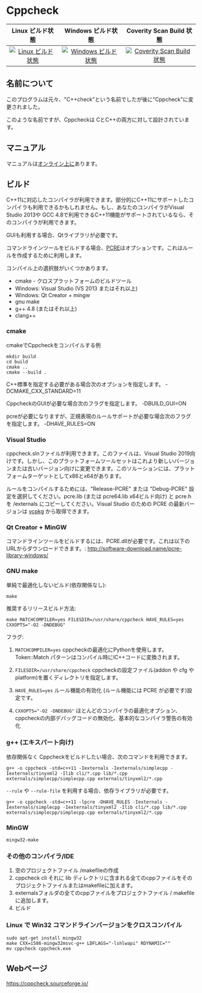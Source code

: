 # Cppcheck

| Linux ビルド状態 | Windows ビルド状態 | Coverity Scan Build 状態 |
|:--:|:--:|:--:|
| [![Linux ビルド状態](https://img.shields.io/travis/danmar/cppcheck/master.svg?label=Linux%20build)](https://travis-ci.org/danmar/cppcheck) | [![Windows ビルド状態](https://img.shields.io/appveyor/ci/danmar/cppcheck/master.svg?label=Windows%20build)](https://ci.appveyor.com/project/danmar/cppcheck/branch/master) | [![Coverity Scan Build 状態](https://img.shields.io/coverity/scan/512.svg)](https://scan.coverity.com/projects/512) |

## 名前について

このプログラムは元々、"C++check"という名前でしたが後に"Cppcheck"に変更されました。

このような名前ですが、Cppcheckは CとC++の両方に対して設計されています。

## マニュアル

マニュアルは[オンライン上に](https://cppcheck.sourceforge.io/manual.pdf)あります。

## ビルド

C++11に対応したコンパイラが利用できます。部分的にC++11にサポートしたコンパイラも利用できるかもしれません。もし、あなたのコンパイラがVisual Studio 2013や GCC 4.8で利用できるC++11機能がサポートされているなら、そのコンパイラが利用できます。

GUIも利用する場合、Qtライブラリが必要です。

コマンドラインツールをビルドする場合、[PCRE](http://www.pcre.org/)はオプションです。これはルールを作成するために利用します。

コンパイル上の選択肢がいくつかあります。
* cmake - クロスプラットフォームのビルドツール
* Windows: Visual Studio (VS 2013 またはそれ以上)
* Windows: Qt Creator + mingw
* gnu make
* g++ 4.8 (またはそれ以上)
* clang++

### cmake

cmakeでCppcheckをコンパイルする例

```shell
mkdir build
cd build
cmake ..
cmake --build .
```

C++標準を指定する必要がある場合次のオプションを指定します。
-DCMAKE_CXX_STANDARD=11

CppcheckのGUIが必要な場合次のフラグを指定します。
-DBUILD_GUI=ON

pcreが必要になりますが、正規表現のルールサポートが必要な場合次のフラグを指定します。
-DHAVE_RULES=ON

### Visual Studio

cppcheck.slnファイルが利用できます。このファイルは、Visual Studio 2019向けです。しかし、このプラットフォームツールセットはこれより新しいバージョンまたは古いバージョン向けに変更できます。このソルーションには、プラットフォームターゲットとしてx86とx64があります。

ルールをコンパイルするためには、"Release-PCRE" または "Debug-PCRE" 設定を選択してください。pcre.lib (または pcre64.lib x64ビルド向け) と pcre.h を /externals にコピーしてください。Visual Studio のための PCRE の最新バージョンは [vcpkg](https://github.com/microsoft/vcpkg) から取得できます。

### Qt Creator + MinGW

コマンドラインツールをビルドするには、PCRE.dllが必要です。これは以下のURLからダウンロードできます。:
http://software-download.name/pcre-library-windows/

### GNU make

単純で最適化しないビルド(依存関係なし):

```shell
make
```

推奨するリリースビルド方法:

```shell
make MATCHCOMPILER=yes FILESDIR=/usr/share/cppcheck HAVE_RULES=yes CXXOPTS="-O2 -DNDEBUG"
```

フラグ:

1. `MATCHCOMPILER=yes`
cppcheckの最適化にPythonを使用します。Token::Match パターンはコンパイル時にlC++コードに変換されます。

2. `FILESDIR=/usr/share/cppcheck`
cppcheckの設定ファイル(addon や cfg や platform)を置くディレクトリを指定します。

3. `HAVE_RULES=yes`
ルール機能の有効化 (ルール機能には PCRE が必要です)設定です。

4. `CXXOPTS="-O2 -DNDEBUG"`
ほとんどのコンパイラの最適化オプション、cppcheckの内部デバッグコードの無効化、基本的なコンパイラ警告の有効化

### g++ (エキスパート向け)

依存関係なく Cppcheckをビルドしたい場合、次のコマンドを利用できます。

```shell
g++ -o cppcheck -std=c++11 -Iexternals -Iexternals/simplecpp -Iexternals/tinyxml2 -Ilib cli/*.cpp lib/*.cpp externals/simplecpp/simplecpp.cpp externals/tinyxml2/*.cpp
```

`--rule` や `--rule-file` を利用する場合、依存ライブラリが必要です。

```shell
g++ -o cppcheck -std=c++11 -lpcre -DHAVE_RULES -Iexternals -Iexternals/simplecpp -Iexternals/tinyxml2 -Ilib cli/*.cpp lib/*.cpp externals/simplecpp/simplecpp.cpp externals/tinyxml2/*.cpp
```

### MinGW

```shell
mingw32-make
```

### その他のコンパイラ/IDE

1. 空のプロジェクトファイル /makefileの作成
2. cppcheck cli それに lib ディレクトリに含まれる全てのcppファイルをそのプロジェクトファイルまたはmakefileに加えます。
3. externalsフォルダの全てのcppファイルをプロジェクトファイル / makefileに追加します。
4. ビルド

### Linux で Win32 コマンドラインバージョンをクロスコンパイル

```shell
sudo apt-get install mingw32
make CXX=i586-mingw32msvc-g++ LDFLAGS="-lshlwapi" RDYNAMIC=""
mv cppcheck cppcheck.exe
```

## Webページ

https://cppcheck.sourceforge.io/
